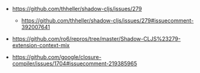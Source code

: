 
- https://github.com/thheller/shadow-cljs/issues/279
    - https://github.com/thheller/shadow-cljs/issues/279#issuecomment-392007641

- https://github.com/ro6/repros/tree/master/Shadow-CLJS%23279-extension-context-mix

- https://github.com/google/closure-compiler/issues/1704#issuecomment-219385965
